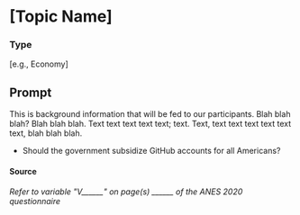 # [Topic Name]

### Type
[e.g., Economy]

## Prompt
This is background information that will be fed to our participants. Blah blah blah? Blah blah blah. Text text text text text; text. Text, text text text text text text, blah blah blah.

- Should the government subsidize GitHub accounts for all Americans?

#### Source
###### *Refer to variable "V______" on page(s) ______ of the ANES 2020 questionnaire*

